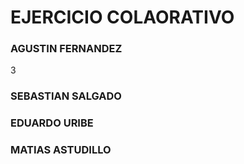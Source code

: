 # EJERCICIO COLAORATIVO

### AGUSTIN FERNANDEZ
3
### SEBASTIAN SALGADO
### EDUARDO URIBE
### MATIAS ASTUDILLO
